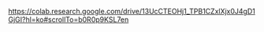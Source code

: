 
https://colab.research.google.com/drive/13UcCTEOHj1_TPB1CZxlXjx0J4gD1GjGI?hl=ko#scrollTo=b0R0p9KSL7en
